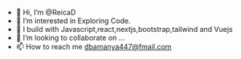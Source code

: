 - 👋 Hi, I’m @ReicaD
- 👀 I’m interested in Exploring Code.
- 🌱 I build with Javascript,react,nextjs,bootstrap,tailwind and Vuejs
- 💞️ I’m looking to collaborate on ...
- 📫 How to reach me dbamanya447@fmail.com

<!---
ReicaD/ReicaD is a ✨ special ✨ repository because its `README.md` (this file) appears on your GitHub profile.
You can click the Preview link to take a look at your changes.
--->
